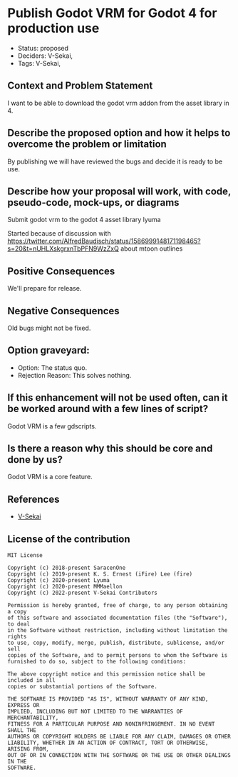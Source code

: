 #  Publish Godot VRM for Godot 4 for production use

- Status: proposed <!-- draft | proposed | rejected | accepted | deprecated | superseded by -->
- Deciders: V-Sekai,
- Tags: V-Sekai,

## Context and Problem Statement

I want to be able to download the godot vrm addon from the asset library in 4.

## Describe the proposed option and how it helps to overcome the problem or limitation

By publishing we will have reviewed the bugs and decide it is ready to be use.

## Describe how your proposal will work, with code, pseudo-code, mock-ups, or diagrams

Submit godot vrm to the godot 4 asset library lyuma 

Started because of discussion with https://twitter.com/AlfredBaudisch/status/1586999148171198465?s=20&t=nUHLXskgrxnTbPFN9WzZxQ about mtoon outlines

## Positive Consequences <!-- improvement of quality attribute satisfaction, follow-up decisions required -->

We'll prepare for release.

## Negative Consequences <!-- compromising quality attribute, follow-up decisions required -->

Old bugs might not be fixed.

## Option graveyard:

- Option: The status quo. <!-- List the proposed options no longer open for consideration. -->
- Rejection Reason: This solves nothing. <!-- List the reasons for the rejection: (the bad traits) -->

## If this enhancement will not be used often, can it be worked around with a few lines of script?

Godot VRM is a few gdscripts.

## Is there a reason why this should be core and done by us?

Godot VRM is a core feature.

## References

- [V-Sekai](https://v-sekai.org/)

## License of the contribution

```
MIT License

Copyright (c) 2018-present SaracenOne
Copyright (c) 2019-present K. S. Ernest (iFire) Lee (fire)
Copyright (c) 2020-present Lyuma
Copyright (c) 2020-present MMMaellon
Copyright (c) 2022-present V-Sekai Contributors

Permission is hereby granted, free of charge, to any person obtaining a copy
of this software and associated documentation files (the "Software"), to deal
in the Software without restriction, including without limitation the rights
to use, copy, modify, merge, publish, distribute, sublicense, and/or sell
copies of the Software, and to permit persons to whom the Software is
furnished to do so, subject to the following conditions:

The above copyright notice and this permission notice shall be included in all
copies or substantial portions of the Software.

THE SOFTWARE IS PROVIDED "AS IS", WITHOUT WARRANTY OF ANY KIND, EXPRESS OR
IMPLIED, INCLUDING BUT NOT LIMITED TO THE WARRANTIES OF MERCHANTABILITY,
FITNESS FOR A PARTICULAR PURPOSE AND NONINFRINGEMENT. IN NO EVENT SHALL THE
AUTHORS OR COPYRIGHT HOLDERS BE LIABLE FOR ANY CLAIM, DAMAGES OR OTHER
LIABILITY, WHETHER IN AN ACTION OF CONTRACT, TORT OR OTHERWISE, ARISING FROM,
OUT OF OR IN CONNECTION WITH THE SOFTWARE OR THE USE OR OTHER DEALINGS IN THE
SOFTWARE.
```
